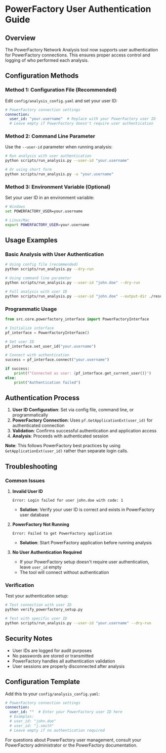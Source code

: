 # PowerFactory User Authentication Guide

## Overview

The PowerFactory Network Analysis tool now supports user authentication for PowerFactory connections. This ensures proper access control and logging of who performed each analysis.

## Configuration Methods

### Method 1: Configuration File (Recommended)

Edit `config/analysis_config.yaml` and set your user ID:

```yaml
# PowerFactory connection settings
connection:
  user_id: "your.username"  # Replace with your PowerFactory user ID
  # Leave empty if PowerFactory doesn't require user authentication
```

### Method 2: Command Line Parameter

Use the `--user-id` parameter when running analysis:

```bash
# Run analysis with user authentication
python scripts/run_analysis.py --user-id "your.username"

# Or using short form
python scripts/run_analysis.py -u "your.username"
```

### Method 3: Environment Variable (Optional)

Set your user ID in an environment variable:

```bash
# Windows
set POWERFACTORY_USER=your.username

# Linux/Mac
export POWERFACTORY_USER=your.username
```

## Usage Examples

### Basic Analysis with User Authentication

```bash
# Using config file (recommended)
python scripts/run_analysis.py --dry-run

# Using command line parameter
python scripts/run_analysis.py --user-id "john.doe" --dry-run

# Full analysis with user ID
python scripts/run_analysis.py --user-id "john.doe" --output-dir ./results
```

### Programmatic Usage

```python
from src.core.powerfactory_interface import PowerFactoryInterface

# Initialize interface
pf_interface = PowerFactoryInterface()

# Set user ID
pf_interface.set_user_id("your.username")

# Connect with authentication
success = pf_interface.connect("your.username")

if success:
    print(f"Connected as user: {pf_interface.get_current_user()}")
else:
    print("Authentication failed")
```

## Authentication Process

1. **User ID Configuration**: Set via config file, command line, or programmatically
2. **PowerFactory Connection**: Uses `pf.GetApplicationExt(user_id)` for authenticated connection
3. **Validation**: Confirms successful authentication and application access
4. **Analysis**: Proceeds with authenticated session

**Note**: This follows PowerFactory best practices by using `GetApplicationExt(user_id)` rather than separate login calls.

## Troubleshooting

### Common Issues

1. **Invalid User ID**
   ```
   Error: Login failed for user john.doe with code: 1
   ```
   - **Solution**: Verify your user ID is correct and exists in PowerFactory user database

2. **PowerFactory Not Running**
   ```
   Error: Failed to get PowerFactory application
   ```
   - **Solution**: Start PowerFactory application before running analysis

3. **No User Authentication Required**
   - If your PowerFactory setup doesn't require user authentication, leave `user_id` empty
   - The tool will connect without authentication

### Verification

Test your authentication setup:

```bash
# Test connection with user ID
python verify_powerfactory_setup.py

# Test with specific user ID
python scripts/run_analysis.py --user-id "your.username" --dry-run
```

## Security Notes

- User IDs are logged for audit purposes
- No passwords are stored or transmitted
- PowerFactory handles all authentication validation
- User sessions are properly disconnected after analysis

## Configuration Template

Add this to your `config/analysis_config.yaml`:

```yaml
# PowerFactory connection settings
connection:
  user_id: ""  # Enter your PowerFactory user ID here
  # Examples:
  # user_id: "john.doe"
  # user_id: "j.smith"
  # Leave empty if no authentication required
```

For questions about PowerFactory user management, consult your PowerFactory administrator or the PowerFactory documentation. 